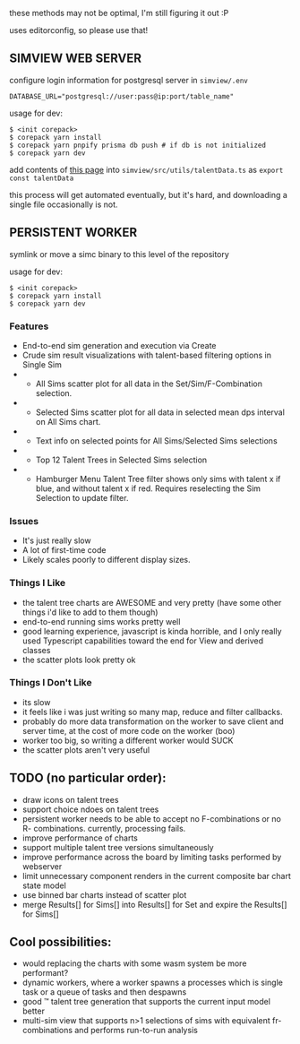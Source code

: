 these methods may not be optimal, I'm still figuring it out :P

uses editorconfig, so please use that!

## SIMVIEW WEB SERVER

configure login information for postgresql server in `simview/.env`
```
DATABASE_URL="postgresql://user:pass@ip:port/table_name"
```

usage for dev:
```
$ <init corepack>
$ corepack yarn install
$ corepack yarn pnpify prisma db push # if db is not initialized
$ corepack yarn dev
```

add contents of [this page](https://www.raidbots.com/static/data/live/talents.json) into `simview/src/utils/talentData.ts` as `export const talentData`

this process will get automated eventually, but it's hard, and downloading a
single file occasionally is not.


## PERSISTENT WORKER

symlink or move a simc binary to this level of the repository

usage for dev:
```
$ <init corepack>
$ corepack yarn install
$ corepack yarn dev
```

### Features
* End-to-end sim generation and execution via Create
* Crude sim result visualizations with talent-based filtering options in
Single Sim
* - All Sims scatter plot for all data in the Set/Sim/F-Combination selection.
* - Selected Sims scatter plot for all data in selected mean dps interval on All
Sims chart.
* - Text info on selected points for All Sims/Selected Sims selections
* - Top 12 Talent Trees in Selected Sims selection
* - Hamburger Menu Talent Tree filter shows only sims with talent x if blue, and
without talent x if red. Requires reselecting the Sim Selection to update filter.

### Issues
* It's just really slow
* A lot of first-time code
* Likely scales poorly to different display sizes.

### Things I Like
* the talent tree charts are AWESOME and very pretty (have some other things i'd
like to add to them though)
* end-to-end running sims works pretty well
* good learning experience, javascript is kinda horrible, and I only really used
Typescript capabilities toward the end for View and derived classes
* the scatter plots look pretty ok

### Things I Don't Like
* its slow
* it feels like i was just writing so many map, reduce and filter callbacks.
* probably do more data transformation on the worker to save client and server
time, at the cost of more code on the worker (boo)
* worker too big, so writing a different worker would SUCK
* the scatter plots aren't very useful

## TODO (no particular order):
* draw icons on talent trees
* support choice ndoes on talent trees
* persistent worker needs to be able to accept no F-combinations or no R-
combinations. currently, processing fails.
* improve performance of charts
* support multiple talent tree versions simultaneously
* improve performance across the board by limiting tasks performed by webserver
* limit unnecessary component renders in the current composite bar chart state
model
* use binned bar charts instead of scatter plot
* merge Results[] for Sims[] into Results[] for Set and expire the Results[] for
Sims[]

## Cool possibilities:
* would replacing the charts with some wasm system be more performant?
* dynamic workers, where a worker spawns a processes which is single task or a
queue of tasks and then despawns
* good :tm: talent tree generation that supports the current input model better
* multi-sim view that supports n>1 selections of sims with equivalent fr-
combinations and performs run-to-run analysis
